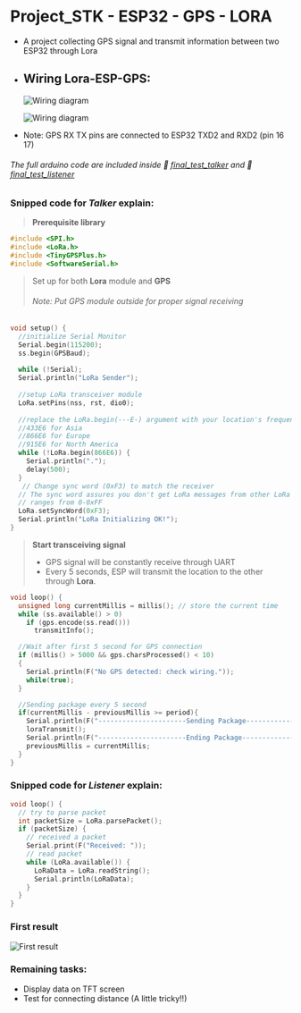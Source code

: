 # Project_STK - ESP32 - GPS - LORA
* A project collecting GPS signal and transmit information between two ESP32 through Lora

* ## Wiring Lora-ESP-GPS:
  ![Wiring diagram](https://github.com/phuocly2304/Project_STK/blob/main/figure/Sketch_1.png)

   ![Wiring diagram](https://github.com/phuocly2304/Project_STK/blob/main/figure/Lora_ESP.jpg)

* Note: GPS RX TX pins are connected to ESP32 TXD2 and RXD2 (pin 16 17)

###### The full arduino code are included inside :open_file_folder: [final_test_talker](https://github.com/phuocly2304/Project_STK/blob/main/Final_test_talker/Final_test_talker.ino) and :open_file_folder: [final_test_listener](https://github.com/phuocly2304/Project_STK/tree/main/Final_test_listener/Final_test_listener.ino)

### Snipped code for *Talker* explain:
> **Prerequisite library**
```C++
#include <SPI.h>
#include <LoRa.h>
#include <TinyGPSPlus.h>
#include <SoftwareSerial.h>
```

> Set up for both **Lora** module and **GPS**
> ###### Note: Put GPS module outside for proper signal receiving 
```C++
void setup() {
  //initialize Serial Monitor
  Serial.begin(115200);
  ss.begin(GPSBaud);
  
  while (!Serial);
  Serial.println("LoRa Sender");
 
  //setup LoRa transceiver module
  LoRa.setPins(nss, rst, dio0);
  
  //replace the LoRa.begin(---E-) argument with your location's frequency 
  //433E6 for Asia
  //866E6 for Europe
  //915E6 for North America
  while (!LoRa.begin(866E6)) {
    Serial.println(".");
    delay(500);
  }
   // Change sync word (0xF3) to match the receiver
  // The sync word assures you don't get LoRa messages from other LoRa transceivers
  // ranges from 0-0xFF
  LoRa.setSyncWord(0xF3);
  Serial.println("LoRa Initializing OK!");
}
```

> **Start transceiving signal**
> * GPS signal will be constantly receive through UART
> * Every 5 seconds, ESP will transmit the location to the other through **Lora**.

```C++
void loop() {
  unsigned long currentMillis = millis(); // store the current time
  while (ss.available() > 0)
    if (gps.encode(ss.read()))
      transmitInfo();

  //Wait after first 5 second for GPS connection
  if (millis() > 5000 && gps.charsProcessed() < 10)
  {
    Serial.println(F("No GPS detected: check wiring."));
    while(true);
  }

  //Sending package every 5 second
  if(currentMillis - previousMillis >= period){
    Serial.println(F("----------------------Sending Package---------------------"));
    loraTransmit();
    Serial.println(F("----------------------Ending Package----------------------"));
    previousMillis = currentMillis;
  }
}
```
### Snipped code for *Listener* explain:

```C++
void loop() {
  // try to parse packet
  int packetSize = LoRa.parsePacket();
  if (packetSize) {
    // received a packet
    Serial.print(F("Received: "));
    // read packet
    while (LoRa.available()) {
      LoRaData = LoRa.readString();
      Serial.println(LoRaData);
    }
  }
}
```

### First result
![First result](https://github.com/phuocly2304/Project_STK/blob/main/figure/lora_gps_result.jpg)

### Remaining tasks:
* Display data on TFT screen
* Test for connecting distance (A little tricky!!) 